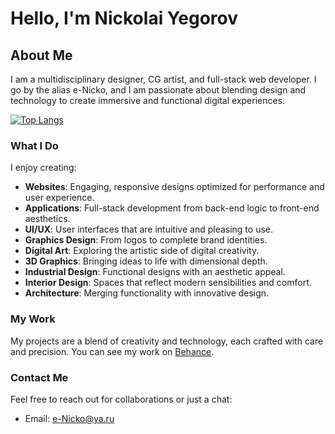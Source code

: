 # Hello, I'm Nickolai Yegorov 

## About Me
I am a multidisciplinary designer, CG artist, and full-stack web developer. 
I go by the alias e-Nicko, and I am passionate about blending design and technology to create immersive and functional digital experiences.

[![Top Langs](https://github-readme-stats.vercel.app/api/top-langs/?username=e-Nicko&hide_progress=false&show_icons=true&theme=dark)](https://github.com/anuraghazra/github-readme-stats)



### What I Do
I enjoy creating:
- **Websites**: Engaging, responsive designs optimized for performance and user experience.
- **Applications**: Full-stack development from back-end logic to front-end aesthetics.
- **UI/UX**: User interfaces that are intuitive and pleasing to use.
- **Graphics Design**: From logos to complete brand identities.
- **Digital Art**: Exploring the artistic side of digital creativity.
- **3D Graphics**: Bringing ideas to life with dimensional depth.
- **Industrial Design**: Functional designs with an aesthetic appeal.
- **Interior Design**: Spaces that reflect modern sensibilities and comfort.
- **Architecture**: Merging functionality with innovative design.

### My Work
My projects are a blend of creativity and technology, each crafted with care and precision. 
You can see my work on [Behance](https://www.behance.net/Nickolai).

### Contact Me
Feel free to reach out for collaborations or just a chat:
- Email: e-Nicko@ya.ru



<!--
**e-Nicko/e-Nicko** is a ✨ _special_ ✨ repository because its `README.md` (this file) appears on your GitHub profile.

Here are some ideas to get you started:

- 🔭 I’m currently working on ...
- 🌱 I’m currently learning ...
- 👯 I’m looking to collaborate on ...
- 🤔 I’m looking for help with ...
- 💬 Ask me about ...
- 📫 How to reach me: ...
- 😄 Pronouns: ...
- ⚡ Fun fact: ...
-->

